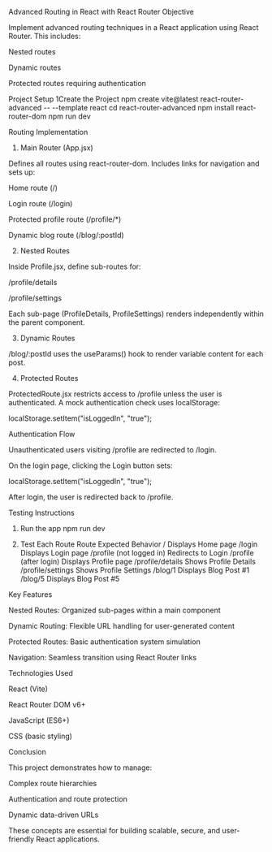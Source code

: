Advanced Routing in React with React Router
Objective

Implement advanced routing techniques in a React application using React Router.
This includes:

Nested routes

Dynamic routes

Protected routes requiring authentication

Project Setup
1Create the Project
npm create vite@latest react-router-advanced -- --template react
cd react-router-advanced
npm install react-router-dom
npm run dev


Routing Implementation
1. Main Router (App.jsx)

Defines all routes using react-router-dom.
Includes links for navigation and sets up:

Home route (/)

Login route (/login)

Protected profile route (/profile/*)

Dynamic blog route (/blog/:postId)

2. Nested Routes

Inside Profile.jsx, define sub-routes for:

/profile/details

/profile/settings

Each sub-page (ProfileDetails, ProfileSettings) renders independently within the parent component.

3. Dynamic Routes

/blog/:postId uses the useParams() hook to render variable content for each post.

4. Protected Routes

ProtectedRoute.jsx restricts access to /profile unless the user is authenticated.
A mock authentication check uses localStorage:

localStorage.setItem("isLoggedIn", "true");

Authentication Flow

Unauthenticated users visiting /profile are redirected to /login.

On the login page, clicking the Login button sets:

localStorage.setItem("isLoggedIn", "true");


After login, the user is redirected back to /profile.

Testing Instructions
1. Run the app
npm run dev

2. Test Each Route
Route	Expected Behavior
/	Displays Home page
/login	Displays Login page
/profile (not logged in)	Redirects to Login
/profile (after login)	Displays Profile page
/profile/details	Shows Profile Details
/profile/settings	Shows Profile Settings
/blog/1	Displays Blog Post #1
/blog/5	Displays Blog Post #5

Key Features

Nested Routes: Organized sub-pages within a main component

Dynamic Routing: Flexible URL handling for user-generated content

Protected Routes: Basic authentication system simulation

Navigation: Seamless transition using React Router links

Technologies Used

React (Vite)

React Router DOM v6+

JavaScript (ES6+)

CSS (basic styling)

Conclusion

This project demonstrates how to manage:

Complex route hierarchies

Authentication and route protection

Dynamic data-driven URLs

These concepts are essential for building scalable, secure, and user-friendly React applications.